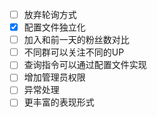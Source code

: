 - [ ] 放弃轮询方式
- [x] 配置文件独立化
- [ ] 加入和前一天的粉丝数对比
- [ ] 不同群可以关注不同的UP
- [ ] 查询指令可以通过配置文件实现
- [ ] 增加管理员权限
- [ ] 异常处理
- [ ] 更丰富的表现形式